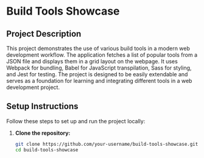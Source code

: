 # Build Tools Showcase

## Project Description

This project demonstrates the use of various build tools in a modern web development workflow. The application fetches a list of popular tools from a JSON file and displays them in a grid layout on the webpage. It uses Webpack for bundling, Babel for JavaScript transpilation, Sass for styling, and Jest for testing. The project is designed to be easily extendable and serves as a foundation for learning and integrating different tools in a web development project.

## Setup Instructions

Follow these steps to set up and run the project locally:

1. **Clone the repository:**
   ```bash
   git clone https://github.com/your-username/build-tools-showcase.git
   cd build-tools-showcase
   ```

